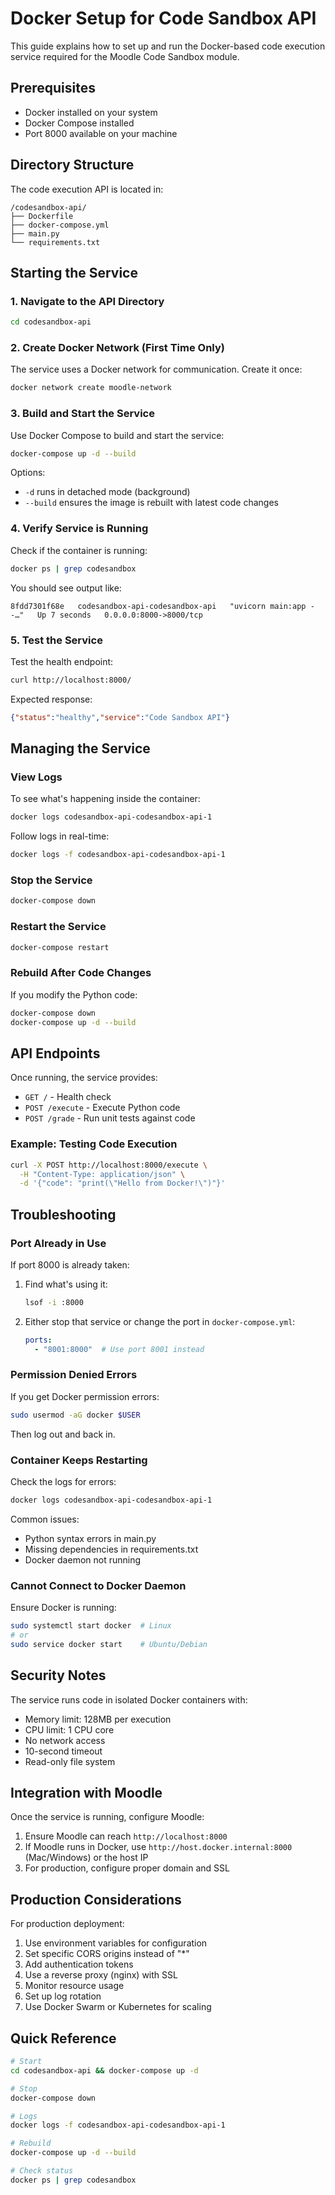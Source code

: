 # Docker Setup for Code Sandbox API

This guide explains how to set up and run the Docker-based code execution service required for the Moodle Code Sandbox module.

## Prerequisites

- Docker installed on your system
- Docker Compose installed
- Port 8000 available on your machine

## Directory Structure

The code execution API is located in:
```
/codesandbox-api/
├── Dockerfile
├── docker-compose.yml
├── main.py
└── requirements.txt
```

## Starting the Service

### 1. Navigate to the API Directory

```bash
cd codesandbox-api
```

### 2. Create Docker Network (First Time Only)

The service uses a Docker network for communication. Create it once:

```bash
docker network create moodle-network
```

### 3. Build and Start the Service

Use Docker Compose to build and start the service:

```bash
docker-compose up -d --build
```

Options:
- `-d` runs in detached mode (background)
- `--build` ensures the image is rebuilt with latest code changes

### 4. Verify Service is Running

Check if the container is running:

```bash
docker ps | grep codesandbox
```

You should see output like:
```
8fdd7301f68e   codesandbox-api-codesandbox-api   "uvicorn main:app --…"   Up 7 seconds   0.0.0.0:8000->8000/tcp
```

### 5. Test the Service

Test the health endpoint:

```bash
curl http://localhost:8000/
```

Expected response:
```json
{"status":"healthy","service":"Code Sandbox API"}
```

## Managing the Service

### View Logs

To see what's happening inside the container:

```bash
docker logs codesandbox-api-codesandbox-api-1
```

Follow logs in real-time:

```bash
docker logs -f codesandbox-api-codesandbox-api-1
```

### Stop the Service

```bash
docker-compose down
```

### Restart the Service

```bash
docker-compose restart
```

### Rebuild After Code Changes

If you modify the Python code:

```bash
docker-compose down
docker-compose up -d --build
```

## API Endpoints

Once running, the service provides:

- `GET /` - Health check
- `POST /execute` - Execute Python code
- `POST /grade` - Run unit tests against code

### Example: Testing Code Execution

```bash
curl -X POST http://localhost:8000/execute \
  -H "Content-Type: application/json" \
  -d '{"code": "print(\"Hello from Docker!\")"}'
```

## Troubleshooting

### Port Already in Use

If port 8000 is already taken:

1. Find what's using it:
   ```bash
   lsof -i :8000
   ```

2. Either stop that service or change the port in `docker-compose.yml`:
   ```yaml
   ports:
     - "8001:8000"  # Use port 8001 instead
   ```

### Permission Denied Errors

If you get Docker permission errors:

```bash
sudo usermod -aG docker $USER
```

Then log out and back in.

### Container Keeps Restarting

Check the logs for errors:

```bash
docker logs codesandbox-api-codesandbox-api-1
```

Common issues:
- Python syntax errors in main.py
- Missing dependencies in requirements.txt
- Docker daemon not running

### Cannot Connect to Docker Daemon

Ensure Docker is running:

```bash
sudo systemctl start docker  # Linux
# or
sudo service docker start    # Ubuntu/Debian
```

## Security Notes

The service runs code in isolated Docker containers with:
- Memory limit: 128MB per execution
- CPU limit: 1 CPU core
- No network access
- 10-second timeout
- Read-only file system

## Integration with Moodle

Once the service is running, configure Moodle:

1. Ensure Moodle can reach `http://localhost:8000`
2. If Moodle runs in Docker, use `http://host.docker.internal:8000` (Mac/Windows) or the host IP
3. For production, configure proper domain and SSL

## Production Considerations

For production deployment:

1. Use environment variables for configuration
2. Set specific CORS origins instead of "*"
3. Add authentication tokens
4. Use a reverse proxy (nginx) with SSL
5. Monitor resource usage
6. Set up log rotation
7. Use Docker Swarm or Kubernetes for scaling

## Quick Reference

```bash
# Start
cd codesandbox-api && docker-compose up -d

# Stop
docker-compose down

# Logs
docker logs -f codesandbox-api-codesandbox-api-1

# Rebuild
docker-compose up -d --build

# Check status
docker ps | grep codesandbox
```